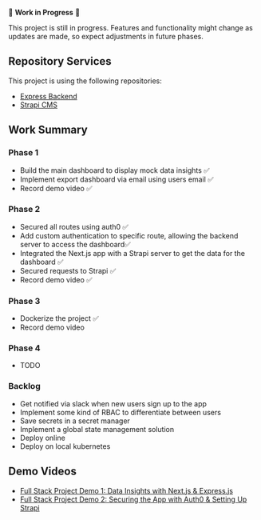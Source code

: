 🚧 **Work in Progress** 🚧

This project is still in progress. Features and functionality might change as updates are made, so expect adjustments in future phases.

## Repository Services

This project is using the following repositories:

- [Express Backend](https://github.com/aalexmrt/express-backend)
- [Strapi CMS](https://github.com/aalexmrt/strapi_cms)

## Work Summary

### Phase 1

- Build the main dashboard to display mock data insights ✅
- Implement export dashboard via email using users email ✅
- Record demo video ✅

### Phase 2

- Secured all routes using auth0 ✅
- Add custom authentication to specific route, allowing the backend server to access the dashboard✅
- Integrated the Next.js app with a Strapi server to get the data for the dashboard ✅
- Secured requests to Strapi ✅
- Record demo video ✅

### Phase 3

- Dockerize the project ✅
- Record demo video

### Phase 4

- TODO

### Backlog

 - Get notified via slack when new users sign up to the app
 - Implement some kind of RBAC to differentiate between users
 - Save secrets in a secret manager
 - Implement a global state management solution
 - Deploy online
 - Deploy on local kubernetes



## Demo Videos

- [Full Stack Project Demo 1: Data Insights with Next.js & Express.js](https://youtu.be/JEnelwrP3Nw) 
- [Full Stack Project Demo 2: Securing the App with Auth0 & Setting Up Strapi](https://youtu.be/cIJN_rT6u-s)



